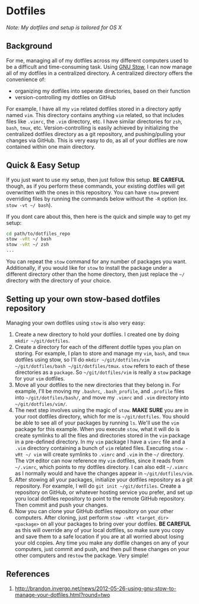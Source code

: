 # Dotfiles
*Note: My dotfiles and setup is tailored for OS X*

## Background
For me, managing all of my dotfiles across my different computers used to be a difficult and time-consuming task. Using [GNU Stow](https://www.gnu.org/software/stow/), I can now manage all of my dotfiles in a centralized directory. A centralized directory offers the convenience of:
* organizing my dotfiles into seperate directories, based on their function
* version-controlling my dotfiles on GitHub

For example, I have all my `vim` related dotfiles stored in a directory aptly named `vim`. This directory contains anything `vim` related, so that includes files like `.vimrc`, the `.vim` directory, etc. I have similar directories for `zsh`, `bash`, `tmux`, etc. Version-controlling is easily achieved by initializing the centralized dotfiles directory as a git repository, and pushing/pulling your changes via GitHub. This is very easy to do, as all of your dotfiles are now contained within one main directory.

## Quick & Easy Setup
If you just want to use my setup, then just follow this setup. **BE CAREFUL** though, as if you perform these commands, your existing dotfiles will get overwritten with the ones in this repository. You can have `stow` prevent overriding files by running the commands below without the `-R` option (ex. `stow -vt ~/ bash`). 

If you dont care about this, then here is the quick and simple way to get my setup:
```bash
cd path/to/dotfiles_repo
stow -vRt ~/ bash
stow -vRt ~/ zsh
...
```

You can repeat the `stow` command for any number of packages you want. Additionally, if you would like for `stow` to install the package under a different directory other than the home directory, then just replace the `~/` directory with the directory of your choice.

## Setting up your own stow-based dotfiles repository
Managing your own dotfiles using `stow` is also very easy:

1. Create a new directory to hold your dotfiles. I created one by doing `mkdir ~/git/dotfiles`.
2. Create a directory for each of the different dotfile types you plan on storing. For example, I plan to store and manage my
`vim`, `bash`, and `tmux` dotfiles using stow, so I'll do `mkdir ~/git/dotfiles/vim ~/git/dotfiles/bash ~/git/dotfiles/tmux`. `stow` refers to each of these directories as a `package`. So `~/git/dotfiles/vim` is really a `stow` package for your `vim` dotfiles.
3. Move all your dotfiles to the new directories that they belong in. For example, I'll be moving my `.bashrc`, `.bash_profile`, and `.profile` files into `~/git/dotfiles/bash/`, and move my `.vimrc` and `.vim` directory into `~/git/dotfiles/vim/`.
4. The next step involves using the magic of `stow`. **MAKE SURE** you are in your root dotfiles directory, which for me is `~/git/dotfiles`. You should be able to see all of your packages by running `ls`. We'll use the `vim` package for this example. When you execute `stow`, what it will do is create symlinks to all the files and directories stored in the `vim` package in a pre-defined directory. In my `vim` package I have a `vimrc` file and a `.vim` directory containing a bunch of `vim` related files. Executing `stow -vRt ~/ vim` will create symlinks to `.vimrc` and `.vim` in the `~/` directory. The `VIM` editor can now reference my `vim` dotfiles, since it reads from `~/.vimrc`, which points to my dotfiles directory. I can also edit `~/.vimrc` as I normally would and have the changes appear in `~/git/dotfiles/vim`.
5. After stowing all your packages, initialize your dotfiles repository as a git repository. For example, I will do `git init ~/git/dotfiles`. Create a repository on GitHub, or whatever hosting service you prefer, and set up yoru local dotfiles repository to point to the remote GitHub repository. Then commit and push your changes.
6. Now you can clone your GitHub dotfiles repository on your other computers. After cloning, just perform `stow -vRt <target_dir> <package>` on all your packages to bring over your dotfiles. **BE CAREFUL** as this will override any of your local dotfiles, so make sure you copy and save them to a safe location if you are at all worried about losing your old copies. Any time you make any dotfile changes on any of your computers, just commit and push, and then pull these changes on your other computers and re`stow` the package. Very simple!

## References
1. http://brandon.invergo.net/news/2012-05-26-using-gnu-stow-to-manage-your-dotfiles.html?round=two

